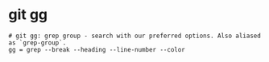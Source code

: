 # git gg

```gitconfig
# git gg: grep group - search with our preferred options. Also aliased as `grep-group`.
gg = grep --break --heading --line-number --color
```
